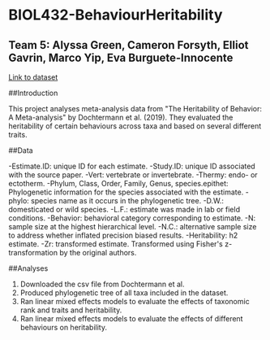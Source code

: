 # BIOL432-BehaviourHeritability

## Team 5: Alyssa Green, Cameron Forsyth, Elliot Gavrin, Marco Yip, Eva Burguete-Innocente
[Link to dataset](https://doi.org/10.5061/dryad.b38k42m)

##Introduction

This project analyses meta-analysis data from "The Heritability of Behavior: A Meta-analysis" by Dochtermann et al. (2019). They evaluated the heritability of certain behaviours across taxa and based on several different traits. 

##Data

-Estimate.ID: unique ID for each estimate. 
-Study.ID: unique ID associated with the source paper. 
-Vert: vertebrate or invertebrate. 
-Thermy: endo- or ectotherm. 
-Phylum, Class, Order, Family, Genus, species.epithet: Phylogenetic information for the species associated with the estimate. 
-phylo: species name as it occurs in the phylogenetic tree. 
-D.W.: domesticated or wild species. 
-L.F.: estimate was made in lab or field conditions. 
-Behavior: behavioral category corresponding to estimate.
-N: sample size at the highest hierarchical level. 
-N.C.: alternative sample size to address whether inflated precision biased results. 
-Heritability: h2 estimate. 
-Zr: transformed estimate. Transformed using Fisher's z-transformation by the original authors. 

##Analyses

1. Downloaded the csv file from Dochtermann et al. 
2. Produced phylogenetic tree of all taxa included in the dataset.
3. Ran linear mixed effects models to evaluate the effects of taxonomic rank and traits and heritability. 
4. Ran linear mixed effects models to evaluate the effects of different behaviours on heritability. 
